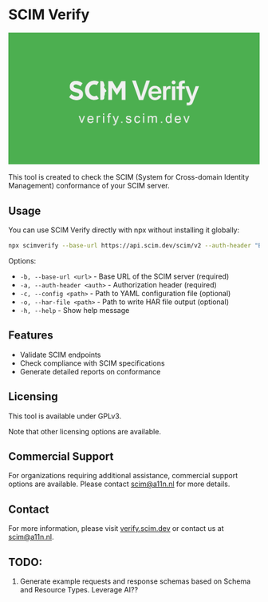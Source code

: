 # SCIM Verify

![SCIM Verify](site/public/scimverify-ogimage.png)

This tool is created to check the SCIM (System for Cross-domain Identity Management) conformance of your SCIM server.

## Usage

You can use SCIM Verify directly with npx without installing it globally:

```bash
npx scimverify --base-url https://api.scim.dev/scim/v2 --auth-header "Bearer YOUR_TOKEN" --config ./config.yaml
```

Options:
- `-b, --base-url <url>` - Base URL of the SCIM server (required)
- `-a, --auth-header <auth>` - Authorization header (required)
- `-c, --config <path>` - Path to YAML configuration file (optional)
- `-o, --har-file <path>` - Path to write HAR file output (optional)
- `-h, --help` - Show help message

## Features

- Validate SCIM endpoints
- Check compliance with SCIM specifications
- Generate detailed reports on conformance

## Licensing

This tool is available under GPLv3.

Note that other licensing options are available.

## Commercial Support

For organizations requiring additional assistance, commercial support options are available. Please contact scim@a11n.nl for more details.

## Contact

For more information, please visit [verify.scim.dev](https://verify.scim.dev/) or contact us at scim@a11n.nl.

## TODO:

1. Generate example requests and response schemas based on Schema and Resource Types. Leverage AI??